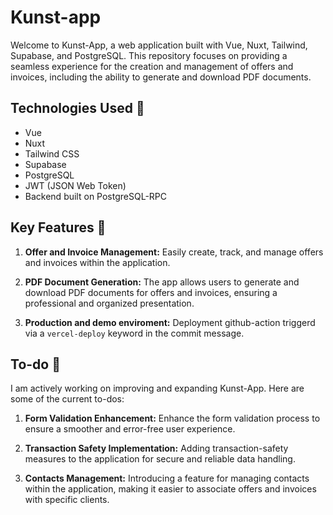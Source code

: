 # Kunst-app

Welcome to Kunst-App, a web application built with Vue, Nuxt, Tailwind, Supabase, and PostgreSQL. This repository focuses on providing a seamless experience for the creation and management of offers and invoices, including the ability to generate and download PDF documents.

## Technologies Used  🧪

-   Vue
-   Nuxt
-   Tailwind CSS
-   Supabase
-   PostgreSQL
-   JWT (JSON Web Token)
-   Backend built on PostgreSQL-RPC

## Key Features  🚀

1.  **Offer and Invoice Management:** Easily create, track, and manage offers and invoices within the application.
    
2.  **PDF Document Generation:** The app allows users to generate and download PDF documents for offers and invoices, ensuring a professional and organized presentation.

3.  **Production and demo enviroment:** Deployment github-action triggerd via a `vercel-deploy` keyword in the commit message. 
    

## To-do  🚧

I am actively working on improving and expanding Kunst-App. Here are some of the current to-dos:

1.  **Form Validation Enhancement:** Enhance the form validation process to ensure a smoother and error-free user experience.
    
2.  **Transaction Safety Implementation:** Adding transaction-safety measures to the application for secure and reliable data handling.
    
3.  **Contacts Management:** Introducing a feature for managing contacts within the application, making it easier to associate offers and invoices with specific clients.
